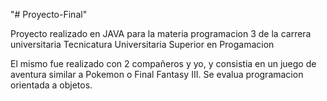 "# Proyecto-Final" 

Proyecto realizado en JAVA para la materia programacion 3 de la carrera universitaria Tecnicatura Universitaria Superior en Progamacion

El mismo fue realizado con 2 compañeros y yo, y consistia en un juego de aventura similar a Pokemon o Final Fantasy III. Se evalua programacion orientada a objetos.
